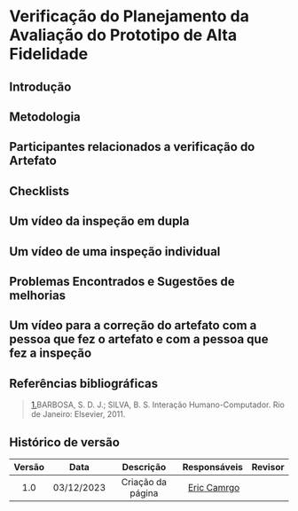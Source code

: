 # **Verificação do Planejamento da Avaliação do Prototipo de Alta Fidelidade**

## Introdução

## Metodologia

## Participantes relacionados a verificação do Artefato

## Checklists

## Um vídeo da inspeção em dupla

## Um vídeo de uma inspeção individual

## Problemas Encontrados e Sugestões de melhorias

## Um vídeo para a correção do artefato com a pessoa que fez o artefato e com a pessoa que fez a inspeção

## Referências bibliográficas

> <a id="REF1" href="#anchor_1">1.</a>BARBOSA, S. D. J.; SILVA, B. S. Interação Humano-Computador. Rio de Janeiro: Elsevier, 2011.<br>

## Histórico de versão

| Versão |    Data    |                 Descrição                  |                   Responsáveis                    |                   Revisor                   |
| :----: | :--------: | :----------------------------------------: | :-----------------------------------------------: | :-----------------------------------------: |
|  1.0   | 03/12/2023 | Criação da página |  [Eric Camrgo](https://github.com/ericcs10) | |
